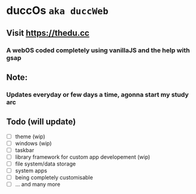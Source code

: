 # duccOs `aka duccWeb`
## Visit https://thedu.cc

### A webOS coded completely using vanillaJS and the help with gsap

## Note:
### Updates everyday or few days a time, agonna start my study arc

## Todo (will update)
- [ ] theme (wip)
- [ ] windows (wip)
- [ ] taskbar
- [ ] library framework for custom app developement (wip)
- [ ] file system/data storage
- [ ] system apps
- [ ] being completely customisable
- [ ] ... and many more